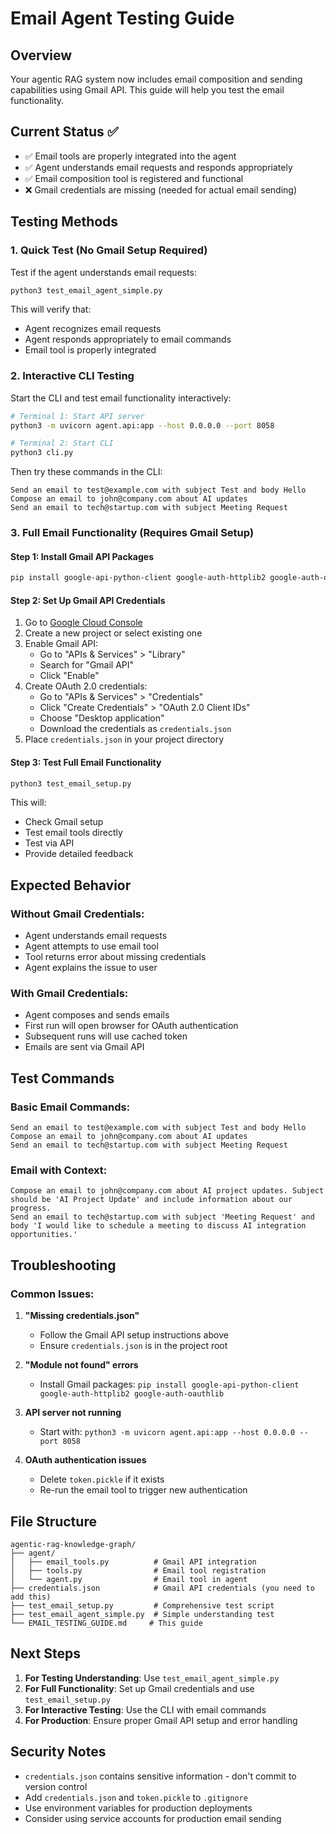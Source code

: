 # Email Agent Testing Guide

## Overview
Your agentic RAG system now includes email composition and sending capabilities using Gmail API. This guide will help you test the email functionality.

## Current Status ✅
- ✅ Email tools are properly integrated into the agent
- ✅ Agent understands email requests and responds appropriately
- ✅ Email composition tool is registered and functional
- ❌ Gmail credentials are missing (needed for actual email sending)

## Testing Methods

### 1. **Quick Test (No Gmail Setup Required)**
Test if the agent understands email requests:

```bash
python3 test_email_agent_simple.py
```

This will verify that:
- Agent recognizes email requests
- Agent responds appropriately to email commands
- Email tool is properly integrated

### 2. **Interactive CLI Testing**
Start the CLI and test email functionality interactively:

```bash
# Terminal 1: Start API server
python3 -m uvicorn agent.api:app --host 0.0.0.0 --port 8058

# Terminal 2: Start CLI
python3 cli.py
```

Then try these commands in the CLI:
```
Send an email to test@example.com with subject Test and body Hello
Compose an email to john@company.com about AI updates
Send an email to tech@startup.com with subject Meeting Request
```

### 3. **Full Email Functionality (Requires Gmail Setup)**

#### Step 1: Install Gmail API Packages
```bash
pip install google-api-python-client google-auth-httplib2 google-auth-oauthlib
```

#### Step 2: Set Up Gmail API Credentials
1. Go to [Google Cloud Console](https://console.cloud.google.com/)
2. Create a new project or select existing one
3. Enable Gmail API:
   - Go to "APIs & Services" > "Library"
   - Search for "Gmail API"
   - Click "Enable"
4. Create OAuth 2.0 credentials:
   - Go to "APIs & Services" > "Credentials"
   - Click "Create Credentials" > "OAuth 2.0 Client IDs"
   - Choose "Desktop application"
   - Download the credentials as `credentials.json`
5. Place `credentials.json` in your project directory

#### Step 3: Test Full Email Functionality
```bash
python3 test_email_setup.py
```

This will:
- Check Gmail setup
- Test email tools directly
- Test via API
- Provide detailed feedback

## Expected Behavior

### Without Gmail Credentials:
- Agent understands email requests
- Agent attempts to use email tool
- Tool returns error about missing credentials
- Agent explains the issue to user

### With Gmail Credentials:
- Agent composes and sends emails
- First run will open browser for OAuth authentication
- Subsequent runs will use cached token
- Emails are sent via Gmail API

## Test Commands

### Basic Email Commands:
```
Send an email to test@example.com with subject Test and body Hello
Compose an email to john@company.com about AI updates
Send an email to tech@startup.com with subject Meeting Request
```

### Email with Context:
```
Compose an email to john@company.com about AI project updates. Subject should be 'AI Project Update' and include information about our progress.
Send an email to tech@startup.com with subject 'Meeting Request' and body 'I would like to schedule a meeting to discuss AI integration opportunities.'
```

## Troubleshooting

### Common Issues:

1. **"Missing credentials.json"**
   - Follow the Gmail API setup instructions above
   - Ensure `credentials.json` is in the project root

2. **"Module not found" errors**
   - Install Gmail packages: `pip install google-api-python-client google-auth-httplib2 google-auth-oauthlib`

3. **API server not running**
   - Start with: `python3 -m uvicorn agent.api:app --host 0.0.0.0 --port 8058`

4. **OAuth authentication issues**
   - Delete `token.pickle` if it exists
   - Re-run the email tool to trigger new authentication

## File Structure
```
agentic-rag-knowledge-graph/
├── agent/
│   ├── email_tools.py          # Gmail API integration
│   ├── tools.py                # Email tool registration
│   └── agent.py                # Email tool in agent
├── credentials.json            # Gmail API credentials (you need to add this)
├── test_email_setup.py         # Comprehensive test script
├── test_email_agent_simple.py  # Simple understanding test
└── EMAIL_TESTING_GUIDE.md     # This guide
```

## Next Steps

1. **For Testing Understanding**: Use `test_email_agent_simple.py`
2. **For Full Functionality**: Set up Gmail credentials and use `test_email_setup.py`
3. **For Interactive Testing**: Use the CLI with email commands
4. **For Production**: Ensure proper Gmail API setup and error handling

## Security Notes

- `credentials.json` contains sensitive information - don't commit to version control
- Add `credentials.json` and `token.pickle` to `.gitignore`
- Use environment variables for production deployments
- Consider using service accounts for production email sending 